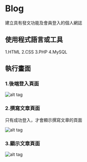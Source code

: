 # Blog
建立具有發文功能及會員登入的個人網誌

## 使用程式語言或工具
1.HTML
2.CSS
3.PHP
4.MySQL

## 執行畫面

### 1.後端登入頁面
![alt tag](http://imgur.com/cjaohaU.jpg)


### 2.撰寫文章頁面

只有成功登入，才會顯示撰寫文章的頁面

![alt tag](http://imgur.com/Yg8GyVg.jpg)

### 3.顯示文章頁面

![alt tag](http://imgur.com/tRbCri0.jpg)


